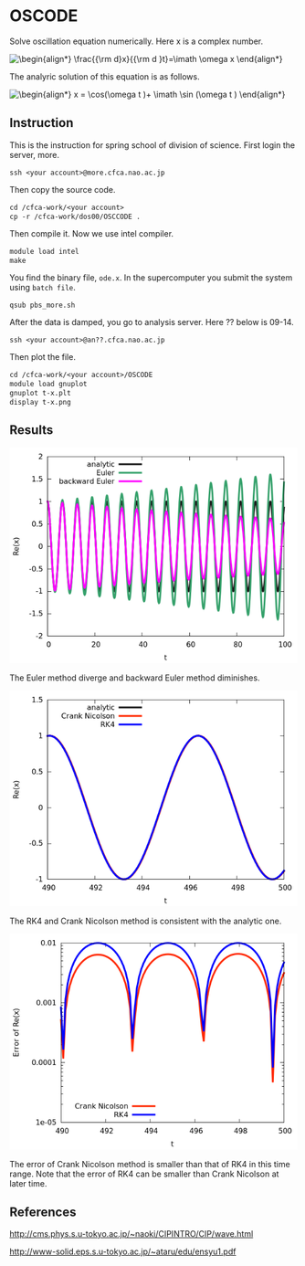 # OSCODE

Solve oscillation equation numerically. Here x is a complex number.

![\begin{align*}
\frac{{\rm d}x}{{\rm d }t}=\imath \omega x 
\end{align*}
](https://render.githubusercontent.com/render/math?math=%5Cdisplaystyle+%5Cbegin%7Balign%2A%7D%0A%5Cfrac%7B%7B%5Crm+d%7Dx%7D%7B%7B%5Crm+d+%7Dt%7D%3D%5Cimath+%5Comega+x+%0A%5Cend%7Balign%2A%7D%0A)

The analyric solution of this equation is as follows.  

![\begin{align*}
x = \cos(\omega t )+ \imath \sin (\omega t )
\end{align*}
](https://render.githubusercontent.com/render/math?math=%5Cdisplaystyle+%5Cbegin%7Balign%2A%7D%0Ax+%3D+%5Ccos%28%5Comega+t+%29%2B+%5Cimath+%5Csin+%28%5Comega+t+%29%0A%5Cend%7Balign%2A%7D%0A)

## Instruction
This is the instruction for spring school of division of science. First login the server, more.

    ssh <your account>@more.cfca.nao.ac.jp
    
Then copy the source code.

    cd /cfca-work/<your account>
    cp -r /cfca-work/dos00/OSCCODE .
    
Then compile it. Now we use intel compiler.

    module load intel
    make
    
You find the binary file, `ode.x`. In the supercomputer you submit the system using `batch file`.

    qsub pbs_more.sh
    
After the data is damped, you go to analysis server. Here ?? below is 09-14.

    ssh <your account>@an??.cfca.nao.ac.jp
    
Then plot the file.

    cd /cfca-work/<your account>/OSCODE
    module load gnuplot
    gnuplot t-x.plt
    display t-x.png
    
## Results

![figure 1](/img/t-x.png)

The Euler method diverge and backward Euler method diminishes.

![figure 2](/img/t-x_zoom.png)

The RK4 and Crank Nicolson method is consistent with the analytic one.

![figure 3](/img/t-xerr_fin.png)

The error of Crank Nicolson method is smaller than that of RK4 in this time range.
Note that the error of RK4 can be smaller than Crank Nicolson at later time.

## References

http://cms.phys.s.u-tokyo.ac.jp/~naoki/CIPINTRO/CIP/wave.html

http://www-solid.eps.s.u-tokyo.ac.jp/~ataru/edu/ensyu1.pdf
